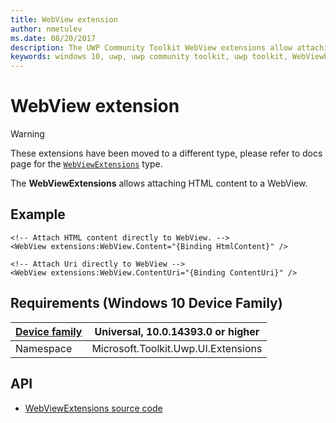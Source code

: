 ```yaml
---
title: WebView extension
author: nmetulev
ms.date: 08/20/2017
description: The UWP Community Toolkit WebView extensions allow attaching HTML content to WebView through XAML directly or through Binding (outdated docs).
keywords: windows 10, uwp, uwp community toolkit, uwp toolkit, WebViewExtensions, webview, extensions
---
```


# WebView extension

> [!WARNING]
> These extensions have been moved to a different type, please refer to docs page for the [`WebViewExtensions`](WebViewExtensions.md) type.

The **WebViewExtensions** allows attaching HTML content to a WebView.

## Example

```xaml
<!-- Attach HTML content directly to WebView. -->
<WebView extensions:WebView.Content="{Binding HtmlContent}" />

<!-- Attach Uri directly to WebView -->
<WebView extensions:WebView.ContentUri="{Binding ContentUri}" />
```

## Requirements (Windows 10 Device Family)

| [Device family](https://go.microsoft.com/fwlink/p/?LinkID=526370) | Universal, 10.0.14393.0 or higher |
| --- | --- |
| Namespace | Microsoft.Toolkit.Uwp.UI.Extensions |

## API

* [WebViewExtensions source code](https://github.com/Microsoft/UWPCommunityToolkit/tree/master/Microsoft.Toolkit.Uwp.UI/Extensions/WebView)

